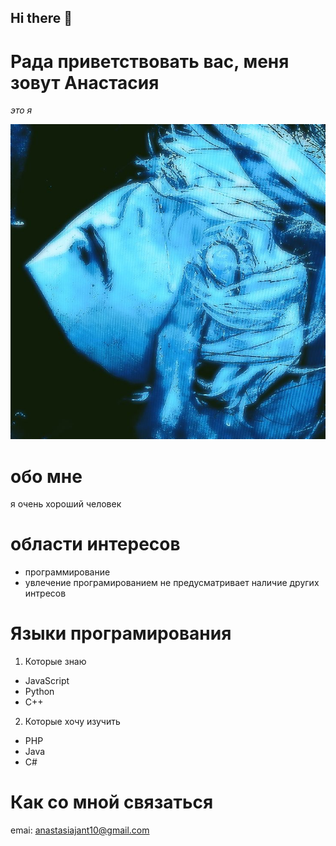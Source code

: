 ## Hi there 👋

# Рада приветствовать вас, меня зовут Анастасия
*это я*


![ava](img/ava.jpg)
# обо мне
я очень хороший человек


# области интересов
- программирование
- увлечение програмированием не предусматривает наличие других интресов


# Языки програмирования
1. Которые знаю
* JavaScript  
* Python  
* C++ 
2. Которые хочу изучить
* PHP
* Java
* C#


# Как со мной связаться
emai: anastasiajant10@gmail.com
